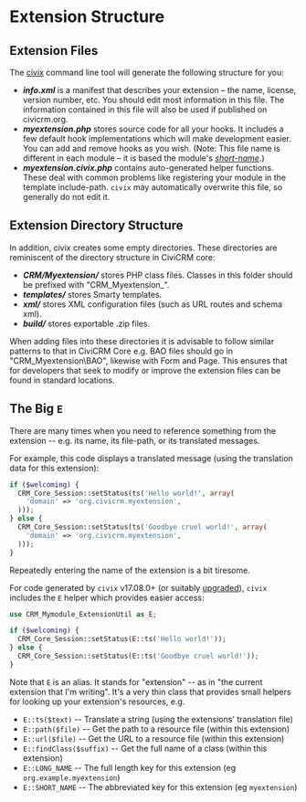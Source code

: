 # Extension Structure

## Extension Files
The [civix](/extensions/civix) command line tool will generate the following structure
for you:

-   ***info.xml*** is a manifest that describes your extension – the name, license, version number, etc. You should edit most information in this file. The information contained in this file will also be used if published on civicrm.org.
-   ***myextension.php*** stores source code for all your hooks. It includes a few default hook implementations which will make     development easier. You can add and remove hooks as you wish. (Note: This file name is different in each module – it is based the module's *[short-name](/extensions/index.md#extension-names)*.)
-   ***myextension.civix.php*** contains auto-generated helper functions. These deal with common problems like registering your
    module in the template include-path. `civix` may automatically overwrite this file, so generally do not edit it.

## Extension Directory Structure

In addition, civix creates some empty directories. These directories are reminiscent of the directory structure in CiviCRM core:

-   ***CRM/Myextension/*** stores PHP class files. Classes in this folder should be prefixed with "CRM\_Myextension\_".
-   ***templates/*** stores Smarty templates.
-   ***xml/*** stores XML configuration files (such as URL routes and schema xml).
-   ***build/*** stores exportable .zip files.

When adding files into these directories it is advisable to follow similar patterns to that in CiviCRM Core e.g. BAO files should go in "CRM\_Myextension\BAO\", likewise with Form and Page. This ensures that for developers that seek to modify or improve the extension files can be found in standard locations.

## The Big `E`

There are many times when you need to reference something from the extension -- e.g.  its name, its file-path, or its translated messages.

For example, this code displays a translated message (using the translation data for this extension):

```php
if ($welcoming) {
  CRM_Core_Session::setStatus(ts('Hello world!', array(
    'domain' => 'org.civicrm.myextension',
  )));
} else {
  CRM_Core_Session::setStatus(ts('Goodbye cruel world!', array(
    'domain' => 'org.civicrm.myextension',
  )));
}
```

Repeatedly entering the name of the extension is a bit tiresome.

For code generated by `civix` v17.08.0+ (or suitably [upgraded](https://github.com/totten/civix/blob/master/UPGRADE.md)), `civix` includes the `E` helper which provides easier access:

```php
use CRM_Mymodule_ExtensionUtil as E;

if ($welcoming) {
  CRM_Core_Session::setStatus(E::ts('Hello world!'));
} else {
  CRM_Core_Session::setStatus(E::ts('Goodbye cruel world!'));
}
```

Note that `E` is an alias.  It stands for "extension" -- as in "the current extension that I'm writing".  It's a very thin class that provides small helpers for looking up your extension's resources, e.g.

 * `E::ts($text)` -- Translate a string (using the extensions' translation file)
 * `E::path($file)` -- Get the path to a resource file (within this extension)
 * `E::url($file)` -- Get the URL to a resource file (within this extension)
 * `E::findClass($suffix)` -- Get the full name of a class (within this extension)
 * `E::LONG_NAME` -- The full length key for this extension (eg `org.example.myextension`)
 * `E::SHORT_NAME` -- The abbreviated key for this extension (eg `myextension`)
